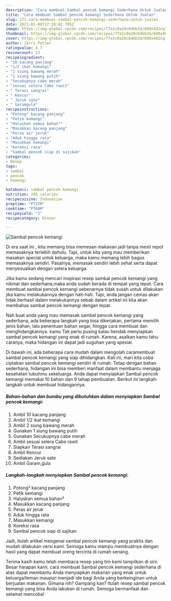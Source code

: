 ```yaml
---
description: "Cara membuat Sambal pencok kemangi Sederhana Untuk Jualan"
title: "Cara membuat Sambal pencok kemangi Sederhana Untuk Jualan"
slug: 271-cara-membuat-sambal-pencok-kemangi-sederhana-untuk-jualan
date: 2021-01-06T17:28:02.795Z
image: https://img-global.cpcdn.com/recipes/77a1c8a28c64bb3d/680x482cq70/sambal-pencok-kemangi-foto-resep-utama.jpg
thumbnail: https://img-global.cpcdn.com/recipes/77a1c8a28c64bb3d/680x482cq70/sambal-pencok-kemangi-foto-resep-utama.jpg
cover: https://img-global.cpcdn.com/recipes/77a1c8a28c64bb3d/680x482cq70/sambal-pencok-kemangi-foto-resep-utama.jpg
author: Jerry Potter
ratingvalue: 4.7
reviewcount: 13
recipeingredient:
- "10 kacang panjang"
- "1/2 ikat kemangi"
- "2 siung bawang merah"
- "1 siung bawang putih"
- "Secukupnya cabe merah"
- "sesuai selera Cabe rawit"
- " Terasi sangrai"
- " Kencur"
- " Jeruk sate"
- " Garamgula"
recipeinstructions:
- "Potong² kacang panjang"
- "Petik kemangi"
- "Haluskan semua bahan²"
- "Masukkan kacang panjang"
- "Peras air jeruk"
- "Aduk hingga rata"
- "Masukkan kemangi"
- "Koreksi rasa"
- "Sambal pencok siap di sajikan"
categories:
- Resep
tags:
- sambal
- pencok
- kemangi

katakunci: sambal pencok kemangi 
nutrition: 245 calories
recipecuisine: Indonesian
preptime: "PT37M"
cooktime: "PT60M"
recipeyield: "2"
recipecategory: Dinner

---
```



![Sambal pencok kemangi](https://img-global.cpcdn.com/recipes/77a1c8a28c64bb3d/680x482cq70/sambal-pencok-kemangi-foto-resep-utama.jpg)

Di era  saat ini , kita memang bisa memesan makanan jadi tanpa mesti repot memasaknya terlebih dahulu. Tapi, untuk kita yang mau memberikan masakan special untuk keluarga, maka kamu memang lebih bagus memasaknya sendiri. Pasalnya, memasak sendiri lebih sehat serta dapat menyesuaikan dengan selera keluarga.

Jika kamu sedang mencari inspirasi resep sambal pencok kemangi yang nikmat dan sederhana,maka anda sudah berada di tempat yang tepat. Cara membuat sambal pencok kemangi  sebenarnya tidak susah untuk dilakukan jika kamu melakukannya dengan hati-hati. Tapi, anda jangan cemas akan tidak berhasil dalam melakukannya 
sebab dalam artikel ini kita akan membahas sambal pencok kemangi dengan tepat.  



Nah buat anda yang mau memasak sambal pencok kemangi yang sederhana, ada beberapa langkah yang bisa dikerjakan, pertama memilih jenis bahan, lalu penentuan bahan segar, hingga cara membuat dan menghidangkannya. kamu Tak perlu pusing kalau hendak menyiapkan sambal pencok kemangi yang enak di rumah. Karena, asalkan kamu  tahu caranya, maka hidangan ini dapat jadi suguhan yang spesial.

Di bawah ini, ada beberapa cara mudah dalam mengolah caramembuat sambal pencok kemangi yang siap dihidangkan. Kali ini, mari kita coba ciptakan sambal pencok kemangi sendiri di rumah. Tetap dengan bahan sederhana, hidangan ini bisa memberi manfaat dalam membantu menjaga kesehatan tubuhmu sekeluarga. Anda dapat menyiapkan Sambal pencok kemangi memakai 10 bahan dan 9 tahap pembuatan. Berikut ini langkah-langkah untuk membuat hidangannya.

<!--inarticleads1-->

##### Bahan-bahan dan bumbu yang dibutuhkan dalam menyiapkan Sambal pencok kemangi:

1. Ambil 10 kacang panjang
1. Ambil 1/2 ikat kemangi
1. Ambil 2 siung bawang merah
1. Gunakan 1 siung bawang putih
1. Gunakan Secukupnya cabe merah
1. Ambil sesuai selera Cabe rawit
1. Siapkan  Terasi sangrai
1. Ambil  Kencur
1. Sediakan  Jeruk sate
1. Ambil  Garam,gula




<!--inarticleads2-->

##### Langkah-langkah menyiapkan Sambal pencok kemangi:

1. Potong² kacang panjang
1. Petik kemangi
1. Haluskan semua bahan²
1. Masukkan kacang panjang
1. Peras air jeruk
1. Aduk hingga rata
1. Masukkan kemangi
1. Koreksi rasa
1. Sambal pencok siap di sajikan




Jadi, itulah artikel mengenai  sambal pencok kemangi  yang praktis dan mudah dilakukan versi kami. Semoga kamu mampu membuatnya dengan hasil yang dapat membuat oreng tercinta di rumah senang. 

Terima kasih kamu telah membaca resep yang tim kami tampilkan di sini. Besar harapan kami, cara membuat  Sambal pencok kemangi sederhana di atas dapat membantu Anda menyiapkan makanan yang enak untuk keluarga/teman maupun menjadi ide bagi Anda yang berkeinginan untuk berjualan makanan. Gimana nih? Gampang kan? Itulah resep sambal pencok kemangi yang bisa Anda lakukan di rumah. Semoga bermanfaat dan selamat mencoba!

